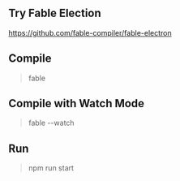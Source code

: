## Try Fable Election

https://github.com/fable-compiler/fable-electron

## Compile

> fable

## Compile with Watch Mode

> fable --watch

## Run

> npm run start